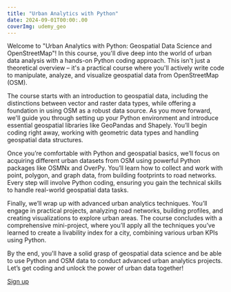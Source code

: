```yaml
---
title: "Urban Analytics with Python"
date: 2024-09-01T00:00:.00
coverImg: udemy_geo
---
```


Welcome to "Urban Analytics with Python: Geospatial Data Science and OpenStreetMap"! In this course, you'll dive deep into the world of urban data analysis with a hands-on Python coding approach. This isn't just a theoretical overview – it's a practical course where you'll actively write code to manipulate, analyze, and visualize geospatial data from OpenStreetMap (OSM).

<!--more-->

The course starts with an introduction to geospatial data, including the distinctions between vector and raster data types, while offering a foundation in using OSM as a robust data source. As you move forward, we'll guide you through setting up your Python environment and introduce essential geospatial libraries like GeoPandas and Shapely. You’ll begin coding right away, working with geometric data types and handling geospatial data structures.

Once you’re comfortable with Python and geospatial basics, we’ll focus on acquiring different urban datasets from OSM using powerful Python packages like OSMNx and OverPy. You’ll learn how to collect and work with point, polygon, and graph data, from building footprints to road networks. Every step will involve Python coding, ensuring you gain the technical skills to handle real-world geospatial data tasks.

Finally, we’ll wrap up with advanced urban analytics techniques. You’ll engage in practical projects, analyzing road networks, building profiles, and creating visualizations to explore urban areas. The course concludes with a comprehensive mini-project, where you’ll apply all the techniques you’ve learned to create a livability index for a city, combining various urban KPIs using Python.

By the end, you'll have a solid grasp of geospatial data science and be able to use Python and OSM data to conduct advanced urban analytics projects. Let’s get coding and unlock the power of urban data together!

[Sign up](https://www.udemy.com/course/urban-analytics-with-python/?referralCode=2F3E1B0A821EF6047513)
